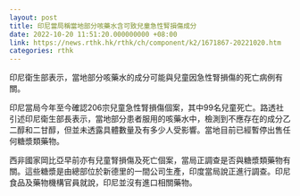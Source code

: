 ```yaml
---
layout: post
title: 印尼當局稱當地部分咳藥水含可致兒童急性腎損傷成分
date: 2022-10-20 11:51:20.000000000 +08:00
link: https://news.rthk.hk/rthk/ch/component/k2/1671867-20221020.htm
categories: rthk
---
```


印尼衛生部表示，當地部分咳藥水的成分可能與兒童因急性腎損傷的死亡病例有關。

印尼當局今年至今確認206宗兒童急性腎損傷個案，其中99名兒童死亡。路透社引述印尼衛生部長表示，當地部分患者服用的咳藥水中，檢測到不應存在的成分乙二醇和二甘醇，但並未透露具體數量及有多少人受影響。當地目前已經暫停出售任何糖漿類藥物。

西非國家岡比亞早前亦有兒童腎損傷及死亡個案，當局正調查是否與糖漿類藥物有關。這些糖漿是由總部位於新德里的一間公司生產，印度當局說正進行調查。印尼食品及藥物機構官員就說，印尼並沒有進口相關藥物。
